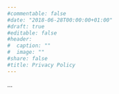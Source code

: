 ```yaml
---
#commentable: false
#date: "2018-06-28T00:00:00+01:00"
#draft: true
#editable: false
#header:
#  caption: ""
#  image: ""
#share: false
#title: Privacy Policy
---
```


...
